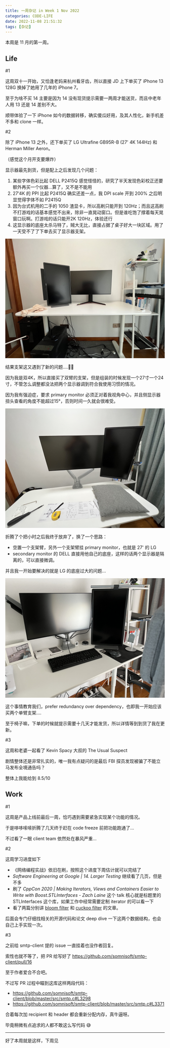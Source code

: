 ```yaml
---
title: 一周杂记 in Week 1 Nov 2022
categories: CODE-LIFE
date: 2022-11-08 21:51:32
tags: [杂记]
---
```

本周是 11 月的第一周。

## Life

\#1

这周双十一开始，又恰逢老妈来杭州看牙齿，所以直接 JD 上下单买了 iPhone 13 128G 换掉了她用了几年的 iPhone 7。

至于为啥不买 14 主要是因为 14 没有现货提示需要一两周才能送货，而且中老年人用 13 还是 14 差别不大。

顺带体验了一下 iPhone 如今的数据转移，确实傻瓜好用，及其人性化，新手机差不多和 clone 一样。

\#2

除了 iPhone 13 之外，还下单买了 LG Ultrafine GB95R-B (27' 4K 144Hz) 和 Herman Miller Aeron。

（感觉这个月开支要爆炸）

显示器最先到货，但是配上之后发现几个问题：

1. 某些字体色彩比起 DELL P2415Q 感觉怪怪的，研究了半天发现色彩校正还要额外再买一个仪器...算了，又不是不能用
2. 27'4K 的 PPI 比起 P2415Q 确实还差一点，我 DPI scale 开到 200% 之后明显觉得字体不如 P2415Q
3. 因为台式机用的二手的 1050 渣显卡，所以高刷只能开到 120Hz；而且这高刷不打游戏的话基本感觉不出来，除非一直晃动窗口。但是谁吃饱了撑着每天晃窗口玩啊。打游戏的话只能开2K 120Hz，体验还行
4. 这显示器的底座太杀马特了，贼大无比，直接占据了桌子好大一块区域。用了一天受不了了下单去买了显示器支架。

![](img/20221105_073849879_iOS.jpg)

结果支架这又遇到了新的问题....🤦‍♂️

因为我是双4K，所以直接买了双臂的支架，但是组装的时候发现一个27寸一个24寸，不管怎么调整都没法把两个显示器调到符合我使用习惯的情况。

因为我有强迫症，要求 primary monitor 必须正对着我视角中心，并且侧显示器扭头查看的角度不能超过15°，否则时间一久就会很难受。

![](img/20221106_142924398_iOS.jpg)

折腾了个把小时之后我终于放弃了，换了一个思路：

- 空置一个支架臂，另外一个支架臂挂 primary monitor，也就是 27' 的 LG
- secondary monitor 的 DELL 直接用他自己的底座，这样的话两个显示器是隔离的，可以直接微调。

并且我一开始要解决的就是 LG 的底座过大的问题...

![](img/20221107_010755821_iOS.jpg)

这个事情教育我们，prefer redundancy over dependency，也即我一开始应该买两个单臂支架....

至于椅子嘛，下单的时候就提示需要十几天才能发货，所以详情等到到货了我在更新。

\#3

这周和老婆一起看了 Kevin Spacy 大叔的 The Usual Suspect

剧情整体还是非常扎实的，唯一我有点疑问的是最后 FBI 探员发现被骗了不能立马发布全境通告吗？

整体上我能给到 8.5/10

## Work

\#1

这周是产品上线前最后一周，恰巧遇到需要紧急实现某个功能的情况。

于是哆哆嗦嗦折腾了几天终于赶在 code freeze 前把功能跑通了...

不过看了一眼 client team 依然处在暴风严重...

\#2

这周学习进度如下

- 《网络编程实战》依旧在刷，按照这个进度下周估计就可以完结了
- _Software Engineering at Google | 14. Larger Testing_ 继续看了几页，但是不多
- 刷了 _CppCon 2020 | Making Iterators, Views and Containers Easier to Write with Boost.STLInterfaces - Zach Laine_ 这个 talk
  核心就是标题里的 STLInterfaces 这个库，如果工作中经常需要定制 iterator 的可以看一下
- 看了两篇分别讲 [bloom filter](https://fylux.github.io/2017/03/19/Bloom-Filter/) 和 [cuckoo filter](https://blog.fastforwardlabs.com/2016/11/23/probabilistic-data-structure-showdown-cuckoo-filters-vs.-bloom-filters.html) 的文章。

后面会专门仔细找相关的开源代码和论文 deep dive 一下这两个数据结构，也会自己上手实现一次。

\#3

之前给 smtp-client 提的 issue 一直挂着也没作者回复。

索性也就不等了，把 PR 给写好了 https://github.com/somnisoft/smtp-client/pull/16

至于作者爱合不合吧。

不过写 PR 过程中瞄到这库这样两段代码：

- https://github.com/somnisoft/smtp-client/blob/master/src/smtp.c#L3298
- https://github.com/somnisoft/smtp-client/blob/master/src/smtp.c#L3371

合着每次加 recipient 和 header 都会重新分配内存，真牛逼呀。

毕竟稍微有点追求的人都不敢这么写代码 😅

---

好了本周就是这样，下周见
